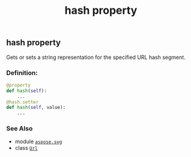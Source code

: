 ﻿---
title: hash property
second_title: Aspose.SVG for Python via .NET API References
description: 
type: docs
weight: 50
url: /python-net/aspose.svg/url/hash/
is_root: false
---

## hash property


Gets or sets a string representation for the specified URL hash segment.
### Definition:
```python
@property
def hash(self):
    ...
@hash.setter
def hash(self, value):
    ...
```

### See Also
* module [`aspose.svg`](../../)
* class [`Url`](/svg/python-net/aspose.svg/url)
